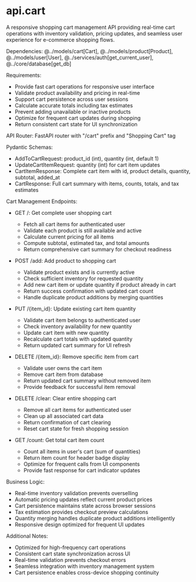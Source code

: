 # api.cart

A responsive shopping cart management API providing real-time cart operations with inventory validation, pricing updates, and seamless user experience for e-commerce shopping flows.

Dependencies: @../models/cart[Cart], @../models/product[Product], @../models/user[User], @../services/auth[get_current_user], @../core/database[get_db]

Requirements:
- Provide fast cart operations for responsive user interface
- Validate product availability and pricing in real-time
- Support cart persistence across user sessions
- Calculate accurate totals including tax estimates
- Prevent adding unavailable or inactive products
- Optimize for frequent cart updates during shopping
- Return consistent cart state for UI synchronization

API Router: FastAPI router with "/cart" prefix and "Shopping Cart" tag

Pydantic Schemas:
- AddToCartRequest: product_id (int), quantity (int, default 1)
- UpdateCartItemRequest: quantity (int) for cart item updates
- CartItemResponse: Complete cart item with id, product details, quantity, subtotal, added_at
- CartResponse: Full cart summary with items, counts, totals, and tax estimates

Cart Management Endpoints:
- GET /: Get complete user shopping cart
  - Fetch all cart items for authenticated user
  - Validate each product is still available and active
  - Calculate current pricing for all items
  - Compute subtotal, estimated tax, and total amounts
  - Return comprehensive cart summary for checkout readiness

- POST /add: Add product to shopping cart
  - Validate product exists and is currently active
  - Check sufficient inventory for requested quantity
  - Add new cart item or update quantity if product already in cart
  - Return success confirmation with updated cart count
  - Handle duplicate product additions by merging quantities

- PUT /{item_id}: Update existing cart item quantity
  - Validate cart item belongs to authenticated user
  - Check inventory availability for new quantity
  - Update cart item with new quantity
  - Recalculate cart totals with updated quantity
  - Return updated cart summary for UI refresh

- DELETE /{item_id}: Remove specific item from cart
  - Validate user owns the cart item
  - Remove cart item from database
  - Return updated cart summary without removed item
  - Provide feedback for successful item removal

- DELETE /clear: Clear entire shopping cart
  - Remove all cart items for authenticated user
  - Clean up all associated cart data
  - Return confirmation of cart clearing
  - Reset cart state for fresh shopping session

- GET /count: Get total cart item count
  - Count all items in user's cart (sum of quantities)
  - Return item count for header badge display
  - Optimize for frequent calls from UI components
  - Provide fast response for cart indicator updates

Business Logic:
- Real-time inventory validation prevents overselling
- Automatic pricing updates reflect current product prices
- Cart persistence maintains state across browser sessions
- Tax estimation provides checkout preview calculations
- Quantity merging handles duplicate product additions intelligently
- Responsive design optimized for frequent UI updates

Additional Notes:
- Optimized for high-frequency cart operations
- Consistent cart state synchronization across UI
- Real-time validation prevents checkout errors
- Seamless integration with inventory management system
- Cart persistence enables cross-device shopping continuity